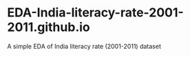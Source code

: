 # EDA-India-literacy-rate-2001-2011.github.io
A simple EDA of India literacy rate (2001-2011) dataset
